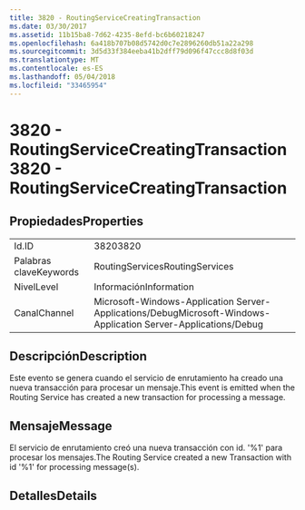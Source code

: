 ```yaml
---
title: 3820 - RoutingServiceCreatingTransaction
ms.date: 03/30/2017
ms.assetid: 11b15ba8-7d62-4235-8efd-bc6b60218247
ms.openlocfilehash: 6a418b707b08d5742d0c7e2896260db51a22a298
ms.sourcegitcommit: 3d5d33f384eeba41b2dff79d096f47ccc8d8f03d
ms.translationtype: MT
ms.contentlocale: es-ES
ms.lasthandoff: 05/04/2018
ms.locfileid: "33465954"
---
```

# <a name="3820---routingservicecreatingtransaction"></a><span data-ttu-id="e2955-102">3820 - RoutingServiceCreatingTransaction</span><span class="sxs-lookup"><span data-stu-id="e2955-102">3820 - RoutingServiceCreatingTransaction</span></span>
## <a name="properties"></a><span data-ttu-id="e2955-103">Propiedades</span><span class="sxs-lookup"><span data-stu-id="e2955-103">Properties</span></span>  
  
|||  
|-|-|  
|<span data-ttu-id="e2955-104">Id.</span><span class="sxs-lookup"><span data-stu-id="e2955-104">ID</span></span>|<span data-ttu-id="e2955-105">3820</span><span class="sxs-lookup"><span data-stu-id="e2955-105">3820</span></span>|  
|<span data-ttu-id="e2955-106">Palabras clave</span><span class="sxs-lookup"><span data-stu-id="e2955-106">Keywords</span></span>|<span data-ttu-id="e2955-107">RoutingServices</span><span class="sxs-lookup"><span data-stu-id="e2955-107">RoutingServices</span></span>|  
|<span data-ttu-id="e2955-108">Nivel</span><span class="sxs-lookup"><span data-stu-id="e2955-108">Level</span></span>|<span data-ttu-id="e2955-109">Información</span><span class="sxs-lookup"><span data-stu-id="e2955-109">Information</span></span>|  
|<span data-ttu-id="e2955-110">Canal</span><span class="sxs-lookup"><span data-stu-id="e2955-110">Channel</span></span>|<span data-ttu-id="e2955-111">Microsoft-Windows-Application Server-Applications/Debug</span><span class="sxs-lookup"><span data-stu-id="e2955-111">Microsoft-Windows-Application Server-Applications/Debug</span></span>|  
  
## <a name="description"></a><span data-ttu-id="e2955-112">Descripción</span><span class="sxs-lookup"><span data-stu-id="e2955-112">Description</span></span>  
 <span data-ttu-id="e2955-113">Este evento se genera cuando el servicio de enrutamiento ha creado una nueva transacción para procesar un mensaje.</span><span class="sxs-lookup"><span data-stu-id="e2955-113">This event is emitted when the Routing Service has created a new transaction for processing a message.</span></span>  
  
## <a name="message"></a><span data-ttu-id="e2955-114">Mensaje</span><span class="sxs-lookup"><span data-stu-id="e2955-114">Message</span></span>  
 <span data-ttu-id="e2955-115">El servicio de enrutamiento creó una nueva transacción con id. '%1' para procesar los mensajes.</span><span class="sxs-lookup"><span data-stu-id="e2955-115">The Routing Service created a new Transaction with id '%1' for processing message(s).</span></span>  
  
## <a name="details"></a><span data-ttu-id="e2955-116">Detalles</span><span class="sxs-lookup"><span data-stu-id="e2955-116">Details</span></span>
